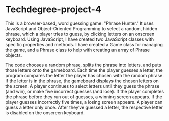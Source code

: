 # Techdegree-project-4

This is a browser-based, word guessing game: "Phrase Hunter." It uses JavaScript and Object-Oriented Programming to select a random, hidden phrase, which a player tries to guess, by clicking letters on an onscreen keyboard. Using JavaScript, I have created two JavaScript classes with specific properties and methods. I have created a Game class for managing the game, and a Phrase class to help with creating an array of Phrase objects.

The code chooses a random phrase, splits the phrase into letters, and puts those letters onto the gameboard. Each time the player guesses a letter, the program compares the letter the player has chosen with the random phrase. If the letter is in the phrase, the gameboard displays the chosen letters on the screen. A player continues to select letters until they guess the phrase (and win), or make five incorrect guesses (and lose). If the player completes the phrase before they run out of guesses, a winning screen appears. If the player guesses incorrectly five times, a losing screen appears. A player can guess a letter only once. After they’ve guessed a letter, the respective letter is disabled on the onscreen keyboard.
